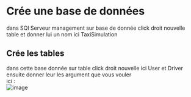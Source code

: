 # Crée une base de données
dans SQl Serveur management sur base de donnée click droit nouvelle table et donner lui un nom ici TaxiSimulation
## Crée les tables
dans cette base donnée sur table click droit nouvelle ici User et Driver\
ensuite donner leur les argument que vous vouler\
ici :\
![image](https://github.com/user-attachments/assets/de15b0f3-ecde-454b-b5ff-6e739758aebf)

